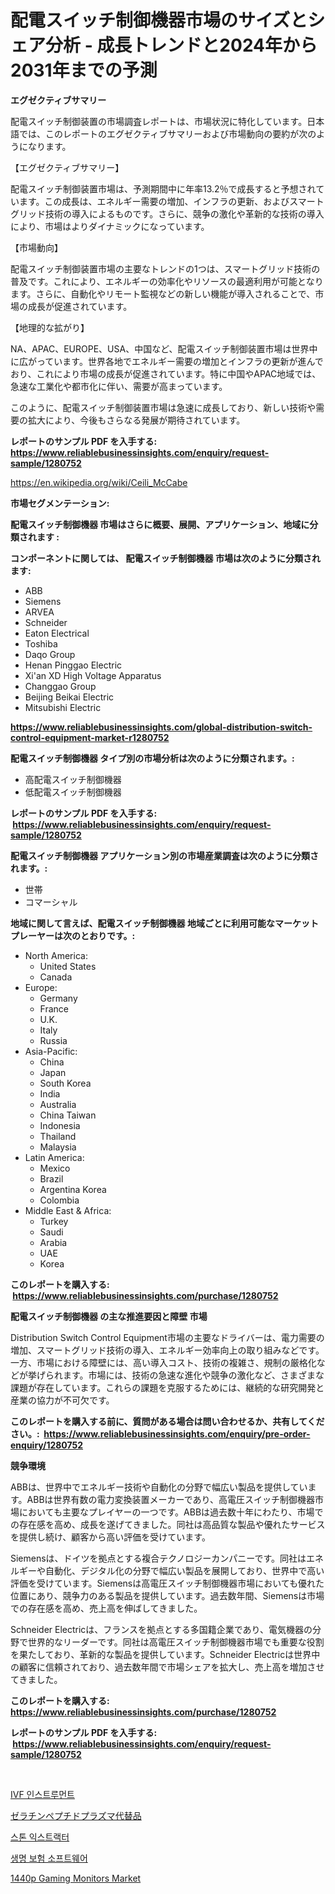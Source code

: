 <p><h1>配電スイッチ制御機器市場のサイズとシェア分析 - 成長トレンドと2024年から2031年までの予測</h1></p><p><strong>エグゼクティブサマリー</strong></p>
<p><p>配電スイッチ制御装置の市場調査レポートは、市場状況に特化しています。日本語では、このレポートのエグゼクティブサマリーおよび市場動向の要約が次のようになります。</p><p>【エグゼクティブサマリー】</p><p>配電スイッチ制御装置市場は、予測期間中に年率13.2％で成長すると予想されています。この成長は、エネルギー需要の増加、インフラの更新、およびスマートグリッド技術の導入によるものです。さらに、競争の激化や革新的な技術の導入により、市場はよりダイナミックになっています。</p><p>【市場動向】</p><p>配電スイッチ制御装置市場の主要なトレンドの1つは、スマートグリッド技術の普及です。これにより、エネルギーの効率化やリソースの最適利用が可能となります。さらに、自動化やリモート監視などの新しい機能が導入されることで、市場の成長が促進されています。</p><p>【地理的な拡がり】</p><p>NA、APAC、EUROPE、USA、中国など、配電スイッチ制御装置市場は世界中に広がっています。世界各地でエネルギー需要の増加とインフラの更新が進んでおり、これにより市場の成長が促進されています。特に中国やAPAC地域では、急速な工業化や都市化に伴い、需要が高まっています。</p><p>このように、配電スイッチ制御装置市場は急速に成長しており、新しい技術や需要の拡大により、今後もさらなる発展が期待されています。</p></p>
<p><strong>レポートのサンプル PDF を入手する: <a href="https://www.reliablebusinessinsights.com/enquiry/request-sample/1280752">https://www.reliablebusinessinsights.com/enquiry/request-sample/1280752</a></strong></p>
<p><a href="https://en.wikipedia.org/wiki/Ceili_McCabe">https://en.wikipedia.org/wiki/Ceili_McCabe</a></p>
<p><strong>市場セグメンテーション:</strong></p>
<p><strong> 配電スイッチ制御機器 市場はさらに概要、展開、アプリケーション、地域に分類されます :</strong></p>
<p><strong>コンポーネントに関しては、 配電スイッチ制御機器 市場は次のように分類されます: &nbsp;</strong></p>
<p><ul><li>ABB</li><li>Siemens</li><li>ARVEA</li><li>Schneider</li><li>Eaton Electrical</li><li>Toshiba</li><li>Daqo Group</li><li>Henan Pinggao Electric</li><li>Xi'an XD High Voltage Apparatus</li><li>Changgao Group</li><li>Beijing Beikai Electric</li><li>Mitsubishi Electric</li></ul></p>
<p><strong><a href="https://www.reliablebusinessinsights.com/global-distribution-switch-control-equipment-market-r1280752">https://www.reliablebusinessinsights.com/global-distribution-switch-control-equipment-market-r1280752</a></strong></p>
<p><strong> 配電スイッチ制御機器 タイプ別の市場分析は次のように分類されます。:</strong></p>
<p><ul><li>高配電スイッチ制御機器</li><li>低配電スイッチ制御機器</li></ul></p>
<p><strong>レポートのサンプル PDF を入手する: &nbsp;<a href="https://www.reliablebusinessinsights.com/enquiry/request-sample/1280752">https://www.reliablebusinessinsights.com/enquiry/request-sample/1280752</a></strong></p>
<p><strong> 配電スイッチ制御機器 アプリケーション別の市場産業調査は次のように分類されます。:</strong></p>
<p><ul><li>世帯</li><li>コマーシャル</li></ul></p>
<p><strong>地域に関して言えば、配電スイッチ制御機器 地域ごとに利用可能なマーケットプレーヤーは次のとおりです。:</strong></p>
<p><ul>
    <li>
        North America:
        <ul>
            <li>United States</li>
            <li>Canada</li>
        </ul>
    </li>
    <li>
        Europe:
        <ul>
            <li>Germany</li>
            <li>France</li>
            <li>U.K.</li>
            <li>Italy</li>
            <li>Russia</li>
        </ul>
    </li>
    <li>
        Asia-Pacific:
        <ul>
            <li>China</li>
            <li>Japan</li>
            <li>South Korea</li>
            <li>India</li>
            <li>Australia</li>
            <li>China Taiwan</li>
            <li>Indonesia</li>
            <li>Thailand</li>
            <li>Malaysia</li>
        </ul>
    </li>
    <li>
        Latin America:
        <ul>
            <li>Mexico</li>
            <li>Brazil</li>
            <li>Argentina Korea</li>
            <li>Colombia</li>
        </ul>
    </li>
    <li>
        Middle East & Africa:
        <ul>
            <li>Turkey</li>
            <li>Saudi</li>
            <li>Arabia</li>
            <li>UAE</li>
            <li>Korea</li>
        </ul>
    </li>
    </ul></p>
<p><strong>このレポートを購入する: &nbsp;<a href="https://www.reliablebusinessinsights.com/purchase/1280752">https://www.reliablebusinessinsights.com/purchase/1280752</a></strong></p>
<p><strong>配電スイッチ制御機器 の主な推進要因と障壁 市場</strong></p>
<p><p>Distribution Switch Control Equipment市場の主要なドライバーは、電力需要の増加、スマートグリッド技術の導入、エネルギー効率向上の取り組みなどです。一方、市場における障壁には、高い導入コスト、技術の複雑さ、規制の厳格化などが挙げられます。市場には、技術の急速な進化や競争の激化など、さまざまな課題が存在しています。これらの課題を克服するためには、継続的な研究開発と産業の協力が不可欠です。</p></p>
<p><strong>このレポートを購入する前に、質問がある場合は問い合わせるか、共有してください。:&nbsp; <a href="https://www.reliablebusinessinsights.com/enquiry/pre-order-enquiry/1280752">https://www.reliablebusinessinsights.com/enquiry/pre-order-enquiry/1280752</a></strong></p>
<p><strong>競争環境</strong></p>
<p><p>ABBは、世界中でエネルギー技術や自動化の分野で幅広い製品を提供しています。ABBは世界有数の電力変換装置メーカーであり、高電圧スイッチ制御機器市場においても主要なプレイヤーの一つです。ABBは過去数十年にわたり、市場での存在感を高め、成長を遂げてきました。同社は高品質な製品や優れたサービスを提供し続け、顧客から高い評価を受けています。</p><p>Siemensは、ドイツを拠点とする複合テクノロジーカンパニーです。同社はエネルギーや自動化、デジタル化の分野で幅広い製品を展開しており、世界中で高い評価を受けています。Siemensは高電圧スイッチ制御機器市場においても優れた位置にあり、競争力のある製品を提供しています。過去数年間、Siemensは市場での存在感を高め、売上高を伸ばしてきました。</p><p>Schneider Electricは、フランスを拠点とする多国籍企業であり、電気機器の分野で世界的なリーダーです。同社は高電圧スイッチ制御機器市場でも重要な役割を果たしており、革新的な製品を提供しています。Schneider Electricは世界中の顧客に信頼されており、過去数年間で市場シェアを拡大し、売上高を増加させてきました。</p></p>
<p><strong>このレポートを購入する: &nbsp; <a href="https://www.reliablebusinessinsights.com/purchase/1280752">https://www.reliablebusinessinsights.com/purchase/1280752</a></strong></p>
<p><strong>レポートのサンプル PDF を入手する: &nbsp;<a href="https://www.reliablebusinessinsights.com/enquiry/request-sample/1280752">https://www.reliablebusinessinsights.com/enquiry/request-sample/1280752</a></strong><strong></strong></p>
<p>&nbsp;</p>
<p><p><a href="https://github.com/joyliyu/Market-Research-Report-List-1/blob/main/7536109154737.md">IVF 인스트루먼트</a></p><p><a href="https://github.com/RudyBoyer2017/Market-Research-Report-List-1/blob/main/9209711146103.md">ゼラチンペプチドプラズマ代替品</a></p><p><a href="https://github.com/nicolaseller56452023/Market-Research-Report-List-1/blob/main/9397423154738.md">스톤 익스트랙터</a></p><p><a href="https://medium.com/@constantinvon/%EC%9D%B8%EB%8F%84%EB%9D%BC-%EA%B3%84%ED%9A%8D-%EC%A0%9C%EC%95%88%EC%84%9C%EC%9E%85%EB%8B%88%EB%8B%A4-2024-%EB%85%84%EB%B6%80%ED%84%B0-2031-%EB%85%84%EA%B9%8C%EC%A7%80%EC%9D%98-%EB%9D%BC%EC%9D%B4%ED%94%84-%EB%B3%B4%ED%97%98-%EC%86%8C%ED%94%84%ED%8A%B8%EC%9B%A8%EC%96%B4-%EC%8B%9C%EC%9E%A5-%EC%A0%84%EB%A7%9D%EA%B3%BC-%EC%98%88%EC%B8%A1%EC%9E%85%EB%8B%88%EB%8B%A4-d5e003c6c1c0">생명 보험 소프트웨어</a></p><p><a href="https://github.com/josesg55/Market-Research-Report-List-3/blob/main/1440p-gaming-monitors-market.md">1440p Gaming Monitors Market</a></p></p>